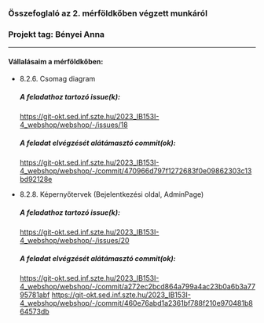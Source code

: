 ### Összefoglaló az 2. mérföldkőben végzett munkáról

### Projekt tag: Bényei Anna

---

#### Vállalásaim a mérföldkőben:

- 8.2.6. Csomag diagram

  ##### A feladathoz tartozó issue(k):

  https://git-okt.sed.inf.szte.hu/2023_IB153I-4_webshop/webshop/-/issues/18
  
  ##### A feladat elvégzését alátámasztó commit(ok):

  https://git-okt.sed.inf.szte.hu/2023_IB153I-4_webshop/webshop/-/commit/470966d797f1272683f0e09862303c13bd92128e


- 8.2.8. Képernyőtervek (Bejelentkezési oldal, AdminPage)

  ##### A feladathoz tartozó issue(k):

  https://git-okt.sed.inf.szte.hu/2023_IB153I-4_webshop/webshop/-/issues/20
  
  ##### A feladat elvégzését alátámasztó commit(ok):

  https://git-okt.sed.inf.szte.hu/2023_IB153I-4_webshop/webshop/-/commit/a272ec2bcd864a799a4ac23b0a6b3a7795781abf
  https://git-okt.sed.inf.szte.hu/2023_IB153I-4_webshop/webshop/-/commit/460e76abd1a2361bf788f210e970481b864573db
